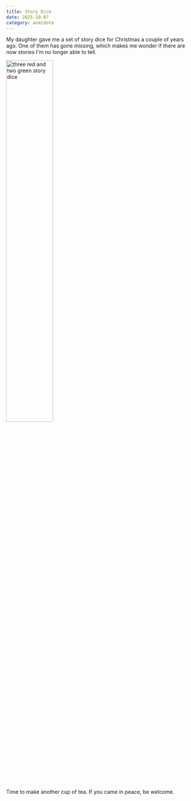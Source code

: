 ```yaml
---
title: Story Dice
date: 2025-10-07
category: anecdote
---
```


My daughter gave me a set of story dice for Christmas a couple of years ago.
One of them has gone missing,
which makes me wonder if there are now stories I'm no longer able to tell.

<div class="center">
  <img src="@root/files/2025/story-dice.jpg" alt="three red and two green story dice" width="50%">
</div>

Time to make another cup of tea. If you came in peace, be welcome.
